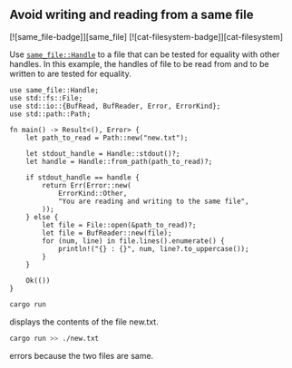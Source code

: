 ## Avoid writing and reading from a same file

[![same_file-badge]][same_file] [![cat-filesystem-badge]][cat-filesystem]

Use [`same_file::Handle`] to a file that can be tested for equality with
other handles. In this example, the handles of file to be read from and
to be written to are tested for equality.

```rust,edition2024,no_run
use same_file::Handle;
use std::fs::File;
use std::io::{BufRead, BufReader, Error, ErrorKind};
use std::path::Path;

fn main() -> Result<(), Error> {
    let path_to_read = Path::new("new.txt");

    let stdout_handle = Handle::stdout()?;
    let handle = Handle::from_path(path_to_read)?;

    if stdout_handle == handle {
        return Err(Error::new(
            ErrorKind::Other,
            "You are reading and writing to the same file",
        ));
    } else {
        let file = File::open(&path_to_read)?;
        let file = BufReader::new(file);
        for (num, line) in file.lines().enumerate() {
            println!("{} : {}", num, line?.to_uppercase());
        }
    }

    Ok(())
}
```

```bash
cargo run
```
displays the contents of the file new.txt.

```bash
cargo run >> ./new.txt
```
errors because the two files are same.

[`same_file::Handle`]: https://docs.rs/same-file/*/same_file/struct.Handle.html
